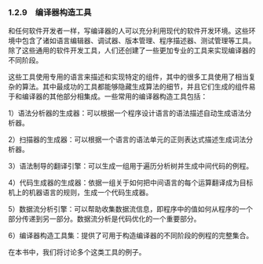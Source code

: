 ### 1.2.9　编译器构造工具

和任何软件开发者一样，写编译器的人可以充分利用现代的软件开发环境。这些环境中包含了诸如语言编辑器、调试器、版本管理、程序描述器、测试管理等工具。除了这些通用的软件开发工具，人们还创建了一些更加专业的工具来实现编译器的不同阶段。

这些工具使用专用的语言来描述和实现特定的组件，其中的很多工具使用了相当复杂的算法。其中最成功的工具都能够隐藏生成算法的细节，并且它们生成的组件易于和编译器的其他部分相集成。一些常用的编译器构造工具包括：

1）语法分析器的生成器：可以根据一个程序设计语言的语法描述自动生成语法分析器。

2）扫描器的生成器：可以根据一个语言的语法单元的正则表达式描述生成词法分析器。

3）语法制导的翻译引擎：可以生成一组用于遍历分析树并生成中间代码的例程。

4）代码生成器的生成器：依据一组关于如何把中间语言的每个运算翻译成为目标机上的机器语言的规则，生成一个代码生成器。

5）数据流分析引擎：可以帮助收集数据流信息，即程序中的值如何从程序的一个部分传递到另一部分。数据流分析是代码优化的一个重要部分。

6）编译器构造工具集：提供了可用于构造编译器的不同阶段的例程的完整集合。

在本书中，我们将讨论多个这类工具的例子。
